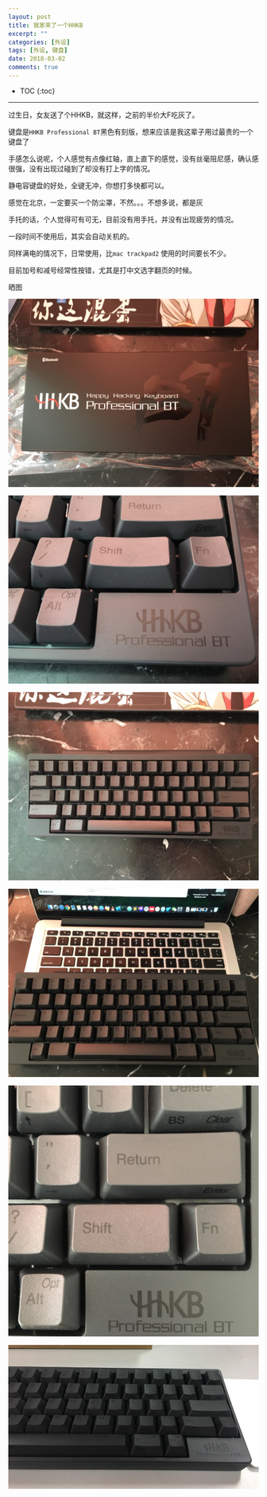 ```yaml
---
layout: post
title: 我家来了一个HHKB
excerpt: ""
categories: [外设]
tags: [外设, 键盘]
date: 2018-03-02
comments: true
---
```


* TOC
{:toc}
---

过生日，女友送了个HHKB，就这样，之前的半价大F吃灰了。

键盘是`HHKB Professional BT`黑色有刻版，想来应该是我这辈子用过最贵的一个键盘了

手感怎么说呢，个人感觉有点像红轴，直上直下的感觉，没有丝毫阻尼感，确认感很强，没有出现过碰到了却没有打上字的情况。

静电容键盘的好处，全键无冲，你想打多快都可以。

感觉在北京，一定要买一个防尘罩，不然。。。不想多说，都是灰

手托的话，个人觉得可有可无，目前没有用手托，并没有出现疲劳的情况。

一段时间不使用后，其实会自动关机的。

同样满电的情况下，日常使用，比`mac trackpad2` 使用的时间要长不少。

目前加号和减号经常性按错，尤其是打中文选字翻页的时候。

晒图

![1](/img/article/HHKB/1.jpg)

![2](/img/article/HHKB/2.jpg)

![3](/img/article/HHKB/3.jpg)

![4](/img/article/HHKB/4.jpg)

![5](/img/article/HHKB/5.jpg)

![6](/img/article/HHKB/6.jpg)